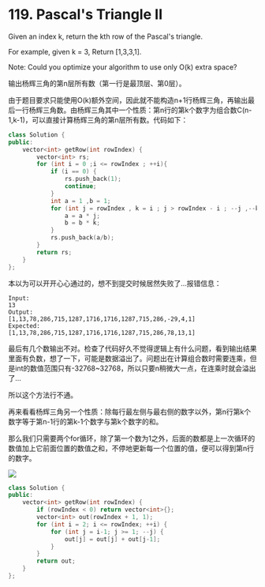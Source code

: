 # 119. Pascal's Triangle II
Given an index k, return the kth row of the Pascal's triangle.

For example, given k = 3,
Return [1,3,3,1].

Note:
Could you optimize your algorithm to use only O(k) extra space?

输出杨辉三角的第n层所有数（第一行是最顶层、第0层）。

由于题目要求只能使用O(k)额外空间，因此就不能构造n+1行杨辉三角，再输出最后一行杨辉三角数。由杨辉三角其中一个性质：第n行的第k个数字为组合数C(n-1,k-1)，可以直接计算杨辉三角的第n层所有数。代码如下：
```cpp
class Solution {
public:
    vector<int> getRow(int rowIndex) {
        vector<int> rs;
        for (int i = 0 ;i <= rowIndex ; ++i){
            if (i == 0) {
                rs.push_back(1);
                continue;
            }
            int a = 1 ,b = 1;
            for (int j = rowIndex , k = i ; j > rowIndex - i ; --j ,--k) {
                a = a * j;
                b = b * k;
            }
            rs.push_back(a/b);
        }
        return rs;
    }
};
```

本以为可以开开心心通过的，想不到提交时候居然失败了...报错信息：
```
Input:
13
Output:
[1,13,78,286,715,1287,1716,1716,1287,715,286,-29,4,1]
Expected:
[1,13,78,286,715,1287,1716,1716,1287,715,286,78,13,1]
```
最后有几个数输出不对。检查了代码好久不觉得逻辑上有什么问题，看到输出结果里面有负数，想了一下，可能是数据溢出了。问题出在计算组合数时需要连乘，但是int的数值范围只有-32768~32768，所以只要n稍微大一点，在连乘时就会溢出了...

所以这个方法行不通。

再来看看杨辉三角另一个性质：除每行最左侧与最右侧的数字以外，第n行第k个数字等于第n-1行的第k-1个数字与第k个数字的和。

那么我们只需要两个for循环，除了第一个数为1之外，后面的数都是上一次循环的数值加上它前面位置的数值之和，不停地更新每一个位置的值，便可以得到第n行的数字。

![](http://upload-images.jianshu.io/upload_images/1727123-3b74c840e6db80a7.png?imageMogr2/auto-orient/strip%7CimageView2/2/w/1240)

```cpp
class Solution {
public:
    vector<int> getRow(int rowIndex) {
        if (rowIndex < 0) return vector<int>{};
        vector<int> out(rowIndex + 1, 1);
        for (int i = 2; i <= rowIndex; ++i) {
            for (int j = i-1; j >= 1; --j) {
                out[j] = out[j] + out[j-1];
            }
        }
        return out;
    }
};
```
